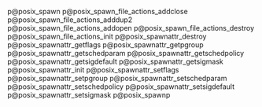 p@posix_spawn
p@posix_spawn_file_actions_addclose
p@posix_spawn_file_actions_adddup2
p@posix_spawn_file_actions_addopen
p@posix_spawn_file_actions_destroy
p@posix_spawn_file_actions_init
p@posix_spawnattr_destroy
p@posix_spawnattr_getflags
p@posix_spawnattr_getpgroup
p@posix_spawnattr_getschedparam
p@posix_spawnattr_getschedpolicy
p@posix_spawnattr_getsigdefault
p@posix_spawnattr_getsigmask
p@posix_spawnattr_init
p@posix_spawnattr_setflags
p@posix_spawnattr_setpgroup
p@posix_spawnattr_setschedparam
p@posix_spawnattr_setschedpolicy
p@posix_spawnattr_setsigdefault
p@posix_spawnattr_setsigmask
p@posix_spawnp